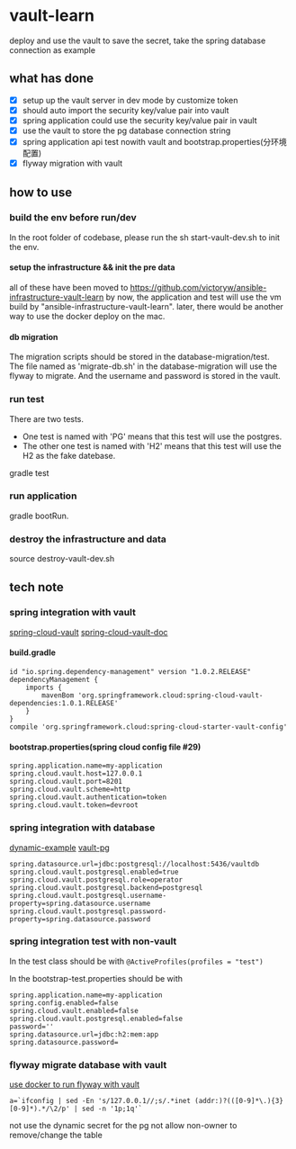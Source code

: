 # vault-learn
deploy and use the vault to save the secret, take the spring database connection as example

## what has done
- [x] setup up the vault server in dev mode by customize token
- [x] should auto import the security key/value pair into vault
- [x] spring application could use the security key/value pair in vault
- [x] use the vault to store the pg database connection string
- [x] spring application api test nowith vault and bootstrap.properties(分环境配置)
- [x] flyway migration with vault

## how to use
### build the env before run/dev
In the root folder of codebase, please run the sh start-vault-dev.sh to init the env.
#### setup the infrastructure && init the pre data
all of these have been moved to https://github.com/victoryw/ansible-infrastructure-vault-learn
by now, the application and test will use the vm build by "ansible-infrastructure-vault-learn".
later, there would be another way to use the docker deploy on the mac.
#### db migration
The migration scripts should be stored in the database-migration/test.  
The file named as 'migrate-db.sh' in the database-migration will use the flyway to migrate.
And the username and password is stored in the vault. 
### run test
There are two tests. 
* One test is named with 'PG' means that this test will use the postgres.
* The other one test is named with 'H2' means that this test will use the H2 as the fake datebase.   

gradle test
### run application
gradle bootRun.
### destroy the infrastructure and data
source destroy-vault-dev.sh
## tech note
### spring integration with vault
[spring-cloud-vault](https://github.com/spring-cloud/spring-cloud-vault)
[spring-cloud-vault-doc](http://cloud.spring.io/spring-cloud-vault/spring-cloud-vault.html)
#### build.gradle
```
id "io.spring.dependency-management" version "1.0.2.RELEASE"
dependencyManagement {
    imports {
        mavenBom 'org.springframework.cloud:spring-cloud-vault-dependencies:1.0.1.RELEASE'
    }
}
compile 'org.springframework.cloud:spring-cloud-starter-vault-config'
```
#### bootstrap.properties(spring cloud config file #29)
```
spring.application.name=my-application
spring.cloud.vault.host=127.0.0.1
spring.cloud.vault.port=8201
spring.cloud.vault.scheme=http
spring.cloud.vault.authentication=token
spring.cloud.vault.token=devroot
```
### spring integration with database
[dynamic-example](https://dzone.com/articles/managing-your-database-secrets-with-vault)
[vault-pg](https://www.vaultproject.io/docs/secrets/postgresql/index.html)

```
spring.datasource.url=jdbc:postgresql://localhost:5436/vaultdb
spring.cloud.vault.postgresql.enabled=true
spring.cloud.vault.postgresql.role=operator
spring.cloud.vault.postgresql.backend=postgresql
spring.cloud.vault.postgresql.username-property=spring.datasource.username
spring.cloud.vault.postgresql.password-property=spring.datasource.password
```

### spring integration test with non-vault
In the test class should be with
`@ActiveProfiles(profiles = "test")`

In the bootstrap-test.properties should be with
```
spring.application.name=my-application
spring.config.enabled=false
spring.cloud.vault.enabled=false
spring.cloud.vault.postgresql.enabled=false
password=''
spring.datasource.url=jdbc:h2:mem:app
spring.datasource.password=
```

### flyway migrate database with vault
[use docker to run flyway with vault](https://github.com/orgsync/docker-flyway-vault)
```
a=`ifconfig | sed -En 's/127.0.0.1//;s/.*inet (addr:)?(([0-9]*\.){3}[0-9]*).*/\2/p' | sed -n '1p;1q'`
```
not use the dynamic secret 
for the pg not allow non-owner to remove/change the table


